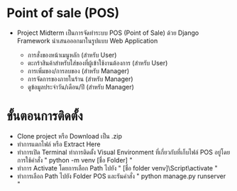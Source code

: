 <h1>Point of sale (POS)</h1>
<ul>
  <li>Project Midterm เป็นการจัดทำระบบ POS (Point of Sale) ด้วย Django Framework นำเสนอออกมาในรูปแบบ Web Application</li>
  <ul>
    <li>การสั่งของหน้าเมนูหลัก (สำหรับ User)</li>
    <li>ตะกร้าสินค้าสำหรับใส่ของที่ผู้เข้าใช้งานต้องการ (สำหรับ User)</li>
    <li>การเพิ่มของ/การลบของ (สำหรับ Manager)</li>
    <li>การจัดการของภายในร้าน (สำหรับ Manager)</li>
    <li>ดูข้อมูลประจำวัน/เดือน/ปี (สำหรับ Manager)</li>
    
  </ul>
</ul>

<h1>ขั้นตอนการติดตั้ง</h1>
<ul>
  <li>Clone project หรือ Download เป็น .zip</li>
  <li>ทำการแตกไฟล์ หรือ Extract Here</li>
  <li>ทำการเปิด Terminal ทำการติดตั้ง Visual Environment ที่เกี่ยวกับที่เก็บไฟล์ POS อยู่โดยการใช้คำสั่ง
" python -m venv [ชื่อ Folder] "</li>
  <li>ทำการ Activate โดยการเลือก Path ไปยัง " [ชื่อ folder venv]\Script\activate "</li>
  <li>ทำการเลือก Path ไปยัง Folder POS และรันคำสั่ง " python manage.py runserver "</li>
</ul>
